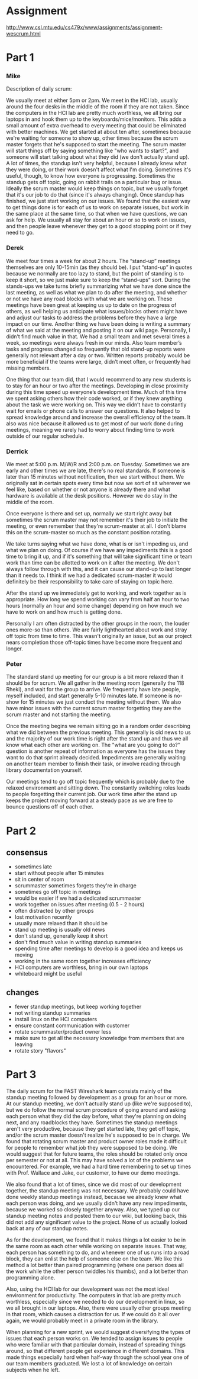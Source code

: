 # Assignment #

http://www.csl.mtu.edu/cs479x/www/assignments/assignment-wescrum.html

# Part 1 #

### Mike ###
Description of daily scrum:

We usually meet at either 5pm or 2pm.  We meet in the HCI lab, usually around the four desks in the middle of the room if they are not taken.  Since the computers in the HCI lab are pretty much worthless, we all bring our laptops in and hook them up to the keyboards/mice/monitors.  This adds a small amount of extra overhead to every meeting that could be eliminated with better machines.  We get started at about ten after, sometimes because we're waiting for someone to show up, other times because the scrum master forgets that he's supposed to start the meeting.  The scrum master will start things off by saying something like "who wants to start?", and someone will start talking about what they did (we don't actually stand up).  A lot of times, the standup isn't very helpful, because I already knew what they were doing, or their work doesn't affect what I'm doing.  Sometimes it's useful, though, to know how everyone is progressing.  Sometimes the standup gets off topic, going on rabbit trails on a particular bug or issue.  Ideally the scrum master would keep things on topic, but we usually forget that it's our job to do that (since it's always changing).  Once standup has finished, we just start working on our issues.  We found that the easiest way to get things done is for each of us to work on separate issues, but work in the same place at the same time, so that when we have questions, we can ask for help.  We usually all stay for about an hour or so to work on issues, and then people leave whenever they get to a good stopping point or if they need to go.

### Derek ###
We meet four times a week for about 2 hours.  The “stand-up” meetings themselves are only 10-15min (as they should be).  I put “stand-up” in quotes because we normally are too lazy to stand, but the point of standing is to keep it short, so we just make sure to keep the “stand-ups” sort.  During the stands-ups we take turns briefly summarizing what we have done since the last meeting, as well as what we plan to do after the meeting, and whether or not we have any road blocks with what we are working on.  These meetings have been great at keeping us up to date on the progress of others, as well helping us anticipate what issues/blocks others might have and adjust our tasks to address the problems before they have a large impact on our time.  Another thing we have been doing is writing a summary of what we said at the meeting and posting it on our wiki page.  Personally, I didn’t find much value in that.  We had a small team and met several times a week, so meetings were always fresh in our minds.  Also team member’s tasks and progress changed so frequently that old stand-up reports were generally not relevant after a day or two.  Written reports probably would be more beneficial if the teams were large, didn’t meet often, or frequently had missing members.

One thing that our team did, that I would recommend to any new students is to stay for an hour or two after the meetings.  Developing in close proximity during this time speed up everyone’s development time.  Much of this time we spent asking others how their code worked, or if they knew anything about the task we were working on.  This way we didn’t have to constantly wait for emails or phone calls to answer our questions.  It also helped to spread knowledge around and increase the overall efficiency of the team.  It also was nice because it allowed us to get most of our work done during meetings, meaning we rarely had to worry about finding time to work outside of our regular schedule.


### Derrick ###
We meet at 5:00 p.m. M/W/R and 2:00 p.m. on Tuesday.  Sometimes we are early and other times we are late, there's no real standards.  If someone is later than 15 minutes without notification, then we start without them.  We originally sat in certain spots every time but now we sort of sit wherever we feel like, based on whether or not anyone is already there and what hardware is available at the desk positions.  However we do stay in the middle of the room.

Once everyone is there and set up, normally we start right away but sometimes the scrum master may not remember it's their job to initiate the meeting, or even remember that they're scrum-master at all.  I don't blame this on the scrum-master so much as the constant position rotating.

We take turns saying what we have done, what is or isn't impeding us, and what we plan on doing.  Of course if we have any impediments this is a good time to bring it up, and if it's something that will take significant time or team work than time can be allotted to work on it after the meeting.  We don't always follow through with this, and it can cause our stand-up to last longer than it needs to.  I think if we had a dedicated scrum-master it would definitely be their responsibility to take care of staying on topic here.

After the stand up we immediately get to working, and work together as is appropriate.  How long we spend working can vary from half an hour to two hours (normally an hour and some change) depending on how much we have to work on and how much is getting done.

Personally I am often distracted by the other groups in the room, the louder ones more-so than others.  We are fairly lighthearted about work and stray off topic from time to time.  This wasn't originally an issue, but as our project nears completion those off-topic times have become more frequent and longer.


### Peter ###
The standard stand up meeting for our group is a bit more relaxed than it should be for scrum.  We all gather in the meeting room (generally the 118 Rheki), and wait for the group to arrive.  We frequently have late people, myself included, and start generally 5-10 minutes late.  If someone is no-show for 15 minutes we just conduct the meeting without them.  We also have minor issues with the current scrum master forgetting they are the scrum master and not starting the meeting.

Once the meeting begins we remain sitting go in a random order describing what we did between the previous meeting.  This generally is old news to us and the majority of our work time is right after the stand up and thus we all know what each other are working on.  The "what are you going to do?" question is another repeat of information as everyone has the issues they want to do that sprint already decided.  Impediments are generally waiting on another team member to finish their task, or involve reading through library documentation yourself.

Our meetings tend to go off topic frequently which is probably due to the relaxed environment and sitting down.  The constantly switching roles leads to people forgetting their current job.   Our work time after the stand up keeps the project moving forward at a steady pace as we are free to bounce questions off of each other.


# Part 2 #
## consensus ##
  * sometimes late
  * start without people after 15 minutes
  * sit in center of room
  * scrummaster sometimes forgets they're in charge
  * sometimes go off topic in meetings
  * would be easier if we had a dedicated scrummaster
  * work together on issues after meeting (0.5 - 2 hours)
  * often distracted by other groups
  * lost motivation recently
  * usually more relaxed than it should be
  * stand up meeting is usually old news
  * don't stand up, generally keep it short
  * don't find much value in writing standup summaries
  * spending time after meetings to develop is a good idea and keeps us moving
  * working in the same room together increases efficiency
  * HCI computers are worthless, bring in our own laptops
  * whiteboard might be useful

## changes ##
  * fewer standup meetings, but keep working together
  * not writing standup summaries
  * install linux on the HCI computers
  * ensure constant communication with customer
  * rotate scrummaster/product owner less
  * make sure to get all the necessary knowledge from members that are leaving
  * rotate story "flavors"


# Part 3 #

The daily scrum for the FAST Wireshark team consists mainly of the standup meeting followed by development as a group for an hour or more.  At our standup meeting, we don't actually stand up (like we're supposed to), but we do follow the normal scrum procedure of going around and asking each person what they did the day before, what they're planning on doing next, and any roadblocks they have.  Sometimes the standup meetings aren't very productive, because they get started late, they get off topic, and/or the scrum master doesn't realize he's supposed to be in charge.  We found that rotating scrum master and product owner roles made it difficult for people to remember what job they were supposed to be doing.  We would suggest that for future teams, the roles should be rotated only once per semester or not at all.  This may have solved a lot of the problems we encountered.  For example, we had a hard time remembering to set up times with Prof. Wallace and Jake, our customer, to have our demo meetings.

We also found that a lot of times, since we did most of our development together, the standup meeting was not necessary.  We probably could have done weekly standup meetings instead, because we already knew what each person was doing, and we usually didn't have any new impediments, because we worked so closely together anyway.  Also, we typed up our standup meeting notes and posted them to our wiki, but looking back, this did not add any significant value to the project.  None of us actually looked back at any of our standup notes.

As for the development, we found that it makes things a lot easier to be in the same room as each other while working on separate issues.  That way, each person has something to do, and whenever one of us runs into a road block, they can enlist the help of someone else on the team.  We like this method a lot better than paired programming (where one person does all the work while the other person twiddles his thumbs), and a lot better than programming alone.

Also, using the HCI lab for our development was not the most ideal environment for productivity.  The computers in that lab are pretty much worthless, especially since we needed to do our development in linux, so we all brought in our laptops.  Also, there were usually other groups meeting in that room, which causes a distraction for us.  If we could do it all over again, we would probably meet in a private room in the library.

When planning for a new sprint, we would suggest diversifying the types of issues that each person works on.  We tended to assign issues to people who were familiar with that particular domain, instead of spreading things around, so that different people get experience in different domains.  This made things especially hard when half-way through the school year one of our team members graduated.  We lost a lot of knowledge on certain subjects when he left.